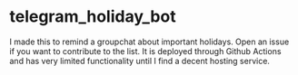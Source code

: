 # telegram_holiday_bot
I made this to remind a groupchat about important holidays. Open an issue if you want to contribute to the list.
It is deployed through Github Actions and has very limited functionality until I find a decent hosting service.
